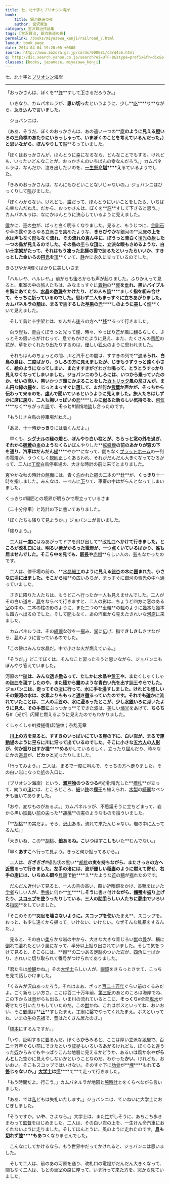 ```yaml
---
title: 七、北十字とプリオシン海岸
book:
    title: 銀河鉄道の夜
    author: 宮沢賢治
category: 宮沢賢治作品集
tags: [宮沢賢治, 銀河鉄道の夜]
permalink: /books/miyazawa_kenji/railroad_7.html
layout: book_page
date: 2014-04-04 19:20:00 +0800
source: http://www.aozora.gr.jp/cards/000081/card456.html
q: http://dic.search.yahoo.co.jp/search?ei=UTF-8&stype=prefix&fr=dic&p
classes: [books, japanese, miyazawa_kenji]
---
```


七、北十字と[プリオシン](##Pliocene)海岸

-----------------------------------

「おっかさんは、ぼくを**[許](##ゆる)**すして[下](##くだ)さるだろうか。」

　いきなり、カムパネルラが、**思い切った**というように、少し**[吃](##ども)****り**ながら、[急](##せ)き[込](##こ)**ん**で言いました。

　ジョバンニは、

（ああ、そうだ、ぼくのおっかさんは、あの遠い一つの**[塵](##ちり)**のように見える[橙](##だいだい)いろの三角標のあたりにいらっしゃって、いまぼくのことを考えているんだった。）と思いながら、ぼんやりして**[黙](##だま)**るっていました。

「ぼくはおっかさんが、ほんとうに[幸](##さいわい)になるなら、どんなことでもする。けれども、いったいどんなことが、おっかさんのいちばんの幸なんだろう。」カムパネルラは、なんだか、泣き出したいのを、[一生懸命](##いっしょうけんめい)**[堪](##こら)****え**るているようでした。

「きみのおっかさんは、なんにもひどいことないじゃないの。」ジョバンニはびっくりして[叫](##さけ)びました。

「ぼくわからない。けれども、[誰](##たれ)だって、ほんとうにいいことをしたら、いちばん幸なんだねえ。だから、おっかさんは、ぼくを**[許](##ゆる)**すして下さると思う。」カムパネルラは、なにかほんとうに決心しているように見えました。

[俄](##にわ)かに、[車](##くるま)の[中](##なか)が、ぱっと白く明るくなりました。見ると、もうじつに、[金剛石](##こんごうせき)や草の[露](##つゆ)やあらゆる立派さを[集](##あつ)めたような、**きらびやか**な銀河の**[河床](##かわどこ)**の上を水は声もなく[形](##かたち)もなく流れ、その流れの[真](##ま)ん中に、ぼうっと青白く**[後光](##ごこう)**の[射](##さ)した一つの島が見えるのでした。その島の**[平](##たい)ら**な[頂](##いただき)に、立派な眼もさめるような、白い[十字架](##じゅうじか)がたって、それはもう[凍](##こお)った[北極](##ほっきょく)の雲で**[鋳](##い)**るたといったらいいか、すきっとした金いろの[円光](##えんこう)を**[頂](##いただ)**くいて、[静](##しず)かに永久に立っているのでした。

きらびやか#輝くばかりに美しいさま

「ハルレヤ、ハルレヤ。」前からも[後](##うし)ろからも声が起りました。ふりかえって見ると、車室の中の旅人たちは、みなまっすぐに[着物](##きもの)の**[襞](##ひだ)**を**[垂](##た)****れ**、黒いバイブルを胸にあてたり、[水晶](##すいしょう)の[数珠](##じゅず)をかけたり、どの人も**[慎](##つつ)****まし**く指を組み合せて、そっちに[祈](##いの)っているのでした。思わず二人もまっすぐに立ちあがりました。カムパネルラの[頬](##ほお)は、まるで**[熟](##じゅく)**するした[苹果](##りんご)の**[赤](##あか)****し**のように[美](##うつく)しく**[輝](##かがや)**くいて見えました。

　そして島と十字架とは、だんだん[後](##うし)ろの方へ**[移](##うつ)**るって行きました。

　向う[岸](##ぎし)も、[青白](##あおじろ)くぽうっと光って[煙](##けむり)、時々、やっぱり[芒](##すすき)が風に[翻](##ひるがえ)るらしく、さっとその銀いろがけむって、息でもかけたように見え、また、たくさんの[竜胆](##りんどう)の花が、草をかくれたり出たりするのは、[優](##やさ)しい[狐火](##きつねび)のように思われました。

　それもほんのちょっとの間、川と汽車との間は、すすきの列で**[遮](##さえぎ)**るられ、白鳥の島は、二度ばかり、うしろの方に見えましたが、じきもうずうっと遠く小さく、絵のようになってしまい、またすすきが**ざわざわ**鳴って、とうとうすっかり見えなくなってしまいました。ジョバンニのうしろには、いつから乗っていたのか、せいの高い、黒い**かつぎ**頭にかぶることをした[カトリック](##katholiek)風の[尼](##あま)さんが、まん円な緑の[瞳](##ひとみ)を、じっとまっすぐに[落](##おと)して、まだ何か[言葉](##ことば)か声かが、そっちから伝わって来るのを、[虔](##つつし)んで聞いているというように見えました。旅人たちはしずかに席に[戻](##もど)り、二人も胸いっぱいの**[悲](##かな)****しみ**に[似](##に)るた新らしい気持ちを、**[何気](##なにげ)****なく**ちがった[語](##ことば)で、**そっと**#悄悄地[談](##はな)し合ったのです。

「もうじき白鳥の停車場だねえ。」

「ああ、十一時**かっきり**には着くんだよ。」

　早くも、**[シグナル](##signal)**の緑の[燈](##とう)と、ぼんやり白い柱とが、ちらっと窓の[外](##そと)を過ぎ、それから**[硫黄](##いおう)**の[炎](##ほのお)のような**くらい**ぼんやりした**[転轍機](##てんてつき)**の前のあかりが窓の下を通り、汽車はだんだん**[緩](##ゆる)****やか**になって、間もなく[プラットホーム](##platform)の一列の電燈が、うつくしく[規則](##きそく)正しくあらわれ、それがだんだん大きくなってひろがって、二人は[丁度](##ちょうど)白鳥停車場の、大きな時計の前に来てとまりました。

[爽](##さわ)やかな秋の時計の[盤面](##ばんめん)には、青く[灼](##や)かれた[鋼](##はがね)の二本の**[針](##はり)**が、**くっきり**十一時を指しました。みんなは、一ぺんに[下](##お)りて、車室の中はがらんとなってしまいました。

くっきり#周囲との境界が明らかで際立っているさま

〔二十分停車〕と時計の下に書いてありました。

「ぼくたちも降りて見ようか。」ジョバンニが言いました。

「降りよう。」

　二人は**一度に**はねあがってドアを飛び出して**[改札口](##かいさつぐち)**へかけて行きました。ところが改札口には、明るい[紫](##むらさき)**がか**るった電燈が、一つ[点](##つ)くいているばかり、[誰](##たれ)も居ませんでした。そこら中を見ても、[駅長](##えきちょう)や**[赤帽](##あかぼう)**らしい人の、[影](##かげ)もなかったのです。

　二人は、停車場の前の、**[水晶細工](##すいしょうざいく)**のように見える**[銀杏](##いちょう)**の木に[囲](##かこ)まれた、小さな**[広場](##ひろば)**に出ました。そこから**[幅](##はば)**の広いみちが、まっすぐに銀河の青光の中へ通っていました。

　さきに降りた人たちは、もうどこへ行ったか一人も見えませんでした。二人がその白い道を、[肩](##かた)をならべて行きますと、二人の影は、ちょうど四方に窓のある[室](##へや)の中の、二本の柱の影のように、また二つの**[車輪](##しゃりん)**の[輻](##や)のように[幾本](##いくほん)も幾本も四方へ出るのでした。そして[間](##ま)もなく、あの汽車から見えたきれいな[河原](##かわら)に来ました。　

　カムパネルラは、その[綺麗](##きれい)な砂を一[撮](##つま)み、[掌](##てのひら)に[広](##ひろ)げ、指で**きしきし**させながら、[夢](##ゆめ)のように言っているのでした。

「この砂はみんな水晶だ。中で小さな火が燃えている。」

「そうだ。」どこでぼくは、そんなこと習ったろうと思いながら、ジョバンニもぼんやり答えていました。

河原の**[礫](##こいし)**は、みんな[透](##す)き[徹](##とお)るって、たしかに水晶や**[黄玉](##トパース)**や、また**くしゃくしゃ**の**[皺曲](##しゅうきょく)**を[現](##あらわ)すしたのや、また[稜](##かど)から[霧](##きり)のような青白い光を出す**[鋼玉](##コランダム)**やらでした。ジョバンニは、走ってその**[渚](##なぎさ)**に行って、水に手を[浸](##ひた)すしました。けれども[怪](##あや)しいその銀河の水は、水素よりももっと[透](##す)き[徹](##とお)るっていたのです。それでも[確](##たし)かに流れていたことは、二人の**[手首](##てくび)**の、水に[浸](##ひた)るったとこが、少し[水銀](##すいぎん)いろに**[浮](##う)い**たように見え、その手首に**ぶっつかっ**てできた波は、[美](##うつく)しい[燐光](##りんこう)をあげて、**ちらちら**#〔光が〕闪耀と燃えるように見えたのでもわかりました。

くしゃくしゃ#(揉搓得)起皱纹；杂乱无章

　**[川上](##かわかみ)**の方を見ると、すすきのいっぱいにている[崖](##がけ)の下に、白い岩が、まるで[運動場](##うんどうじょう)のように[平](##たい)らに川に沿って出ているのでした。そこに小さな[五六人](##ごろくにん)の[人影](##ひとかげ)が、何か[掘](##ほ)り出すか**[埋](##う)****める**かしているらしく、立ったり[屈](##かが)んだり、時々なにかの[道具](##どうぐ)が、**ピカッと**光ったりしました。

「行ってみよう。」二人は、まるで一度に叫んで、そっちの方へ走りました。その白い岩になった[処](##ところ)の入口に、

〔プリオシン海岸〕という、**[瀬戸物](##せともの)**の**つるつる**#光滑;精光した**[標札](##ひょうさつ)**が立って、向うの[渚](##なぎさ)には、ところどころ、[細](##ほそ)い[鉄](##てつ)の[欄干](##らんかん)も植えられ、[木製](##もくせい)の[綺麗](##きれい)なベンチも置いてありました。

「おや、変なものがあるよ。」カムパネルラが、不思議そうに立ちどまって、岩から黒い[細長](##ほそなが)い[前](##さき)の[尖](##とが)った**[胡桃](##くるみ)**の[実](##み)のようなものを[拾](##ひろ)ういました。

「**[胡桃](##くるみ)**の実だよ。そら、[沢山](##たくさん)ある。流れて来たんじゃない。岩の中に[入](##はい)ってるんだ。」

「大きいね、この**[胡桃](##くるみ)**、[倍](##ばい)あるね。こいつはすこしも**いた**むんでない。」

「早く**あすこ**へ行って見よう。きっと何か掘ってるから。」

　二人は、**ぎざぎざ**#锯齿状の黒い**[胡桃](##くるみ)**の実を持ちながら、またさっきの方へ[近寄](##ちかよ)るって行きました。左手の渚には、波が[優](##やさ)しい[稲妻](##いなずま)のように燃えて寄せ、右手の崖には、いちめん銀や**[貝殻](##かいがら)**で**[拵](##こさ)****え**たような[芒](##すすき)の[穂](##ほ)が[揺](##ゆ)れたのです。

　だんだん[近付](##ちかづ)いて見ると、一人の[背](##せい)の高い、[酷](##ひど)い[近眼鏡](##きんがんきょう)をかけ、[長靴](##ながぐつ)をはいた[学者](##がくしゃ)らしい人が、[手帳](##てちょう)に何か**[忙](##せわ)****し**そうに**書き付け**ながら、[鶴嘴](##つるはし)を[振](##ふ)り[上](##あ)げたり、[スコップ](##schop)を[使](##つか)うったりしている、三人の[助手](##じょしゅ)らしい人たちに[夢中](##むちゅう)でいろいろ**[指図](##さしず)**をしていました。

「そこのその**[突起](##とっき)**を[壊](##こわ)さないように。スコップを使い**たまえ**、スコップを。おっと、も少し遠くから掘って。いけない、いけない。なぜそんな乱暴をするんだ。」

　見ると、その白い[柔](##やわ)らかな岩の中から、大きな大きな青じろい[獣](##けもの)の[骨](##ほね)が、横に[倒](##たお)れて[潰](##つぶ)れたという風になって、半分以上掘り出されていました。そして気をつけて見ると、そこらには、**[蹄](##ひづめ)**の二つある[足跡](##あしあと)のついた岩が、[四角](##しかく)に[十](##とお)ばかり、きれいに切り取られて番号がつけられてありました。

「君たちは[参観](##さんかん)かね。」その[大学士](##だいがくし)らしい人が、[眼鏡](##めがね)をきらっとさせて、こっちを見て話しかけました。

「くるみが沢山あったろう。それはまあ、ざっと[百二十万年](##ひゃくにじゅうまんねん)ぐらい前のくるみだよ。ごく新らしい方さ。ここは百二十万年前、[第三紀](##だいさんき)のあとのころは海岸でね、 この下からは[貝](##かい)がらも出る。いま川の流れているとこに、**そっくり**#全部[塩水](##しおみず)が寄せたり引いたりもしていたのだ。この[獣](##けもの)かね、これはボスといってね、おいおい、そこ[鶴嘴](##つるはし)は**[止](##よ)**すしたまえ。[丁寧](##ていねい)に[鑿](##のみ)でやってくれたまえ。ボスといってね、いまの[牛](##うし)の[先祖](##せんぞ)で、[昔](##むかし)はたくさん居たのさ。」

「[標本](##ひょうほん)にするんですか。」

「いや、証明するに[要](##い)るんだ。ぼくら**から**みると、ここは厚い立派な[地層](##ちそう)で、百二十万年ぐらい前にできたという[証拠](##しょうこ)もいろいろあがるけれども、ぼくらと[違](##ちが)うった[奴](##やつ)からみてもやっぱりこんな地層に見えるかどうか、あるいは風か水や**がらんと**した空かに見えやしないかということなのだ。わかった**かい**。けれども、おいおい。そこもスコップではいけない。そのすぐ下に[肋骨](##ろっこつ)が**[埋](##う)****もれ**てる[筈](##はず)じゃないか。」[大学士](##だいがくし)は**[慌](##あわ)****て**て走って行きました。

「もう時間だよ。行こう。」カムパネルラが地図と[腕時計](##うでどけい)とをくらべながら言いました。

「ああ、では[私](##わたくし)どもは失礼いたします。」ジョバンニは、ていねいに大学士におじぎしました。

「そうですか。**いや**、さよなら。」大学士は、また[忙](##いそ)がしそうに、あちこち歩きまわって[監督](##かんとく)をはじめました。二人は、その白い岩の上を、一生けん命汽車におくれないように走りました。そしてほんとうに、風のように走れたのです。**[息](##いき)****も****[切](##き)****れず****[膝](##ひざ)****もあつ**くなりませんでした。

　こんなにしてかけるなら、もう世界中だってかけれると、ジョバンニは思いました。

　そして二人は、前のあの河原を通り、改札口の電燈がだんだん大きくなって、間もなく二人は、もとの車室の席に座って、いま行って来た方を、窓から見ていました。

 
